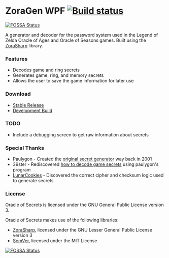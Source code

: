 # ZoraGen WPF [![Build status](https://ci.appveyor.com/api/projects/status/4nx3t458jl4ih9kf/branch/master?svg=true)](https://ci.appveyor.com/project/kabili207/zoragen-wpf/branch/master)
[![FOSSA Status](https://app.fossa.io/api/projects/git%2Bgithub.com%2Fkabili207%2Fzoragen-wpf.svg?type=shield)](https://app.fossa.io/projects/git%2Bgithub.com%2Fkabili207%2Fzoragen-wpf?ref=badge_shield)

A generator and decoder for the password system used in the Legend of Zelda Oracle of Ages and Oracle of Seasons games.
Built using the [ZoraSharp](https://github.com/kabili207/zora-sharp) library.

### Features
 * Decodes game and ring secrets
 * Generates game, ring, and memory secrets
 * Allows the user to save the game information for later use
 
### Download
 * [Stable Release](https://github.com/kabili207/zoragen-wpf/releases/latest)
 * [Development Build](https://ci.appveyor.com/project/kabili207/zoragen-wpf/branch/master/artifacts)

### TODO
 * Include a debugging screen to get raw information about secrets

### Special Thanks
 * Paulygon - Created the [original secret generator](http://home.earthlink.net/~paul3/zeldagbc.html) way back in 2001
 * 39ster - Rediscovered [how to decode game secrets](http://www.gamefaqs.com/boards/472313-the-legend-of-zelda-oracle-of-ages/66934363) using paulygon's program
 * [LunarCookies](https://github.com/LunarCookies) - Discovered the correct cipher and checksum logic used to generate secrets

### License
Oracle of Secrets is licensed under the GNU General Public License version 3.

Oracle of Secrets makes use of the following libraries:
 * [ZoraSharp](https://github.com/kabili207/zora-sharp), licensed under the GNU Lesser General Public License version 3
 * [SemVer](https://github.com/maxhauser/semver), licensed under the MIT License


[![FOSSA Status](https://app.fossa.io/api/projects/git%2Bgithub.com%2Fkabili207%2Fzoragen-wpf.svg?type=large)](https://app.fossa.io/projects/git%2Bgithub.com%2Fkabili207%2Fzoragen-wpf?ref=badge_large)